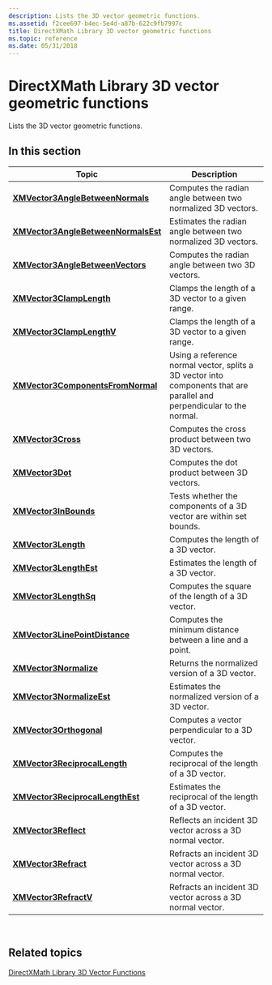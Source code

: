 ```yaml
---
description: Lists the 3D vector geometric functions.
ms.assetid: f2cee697-b4ec-5e4d-a87b-622c9fb7997c
title: DirectXMath Library 3D vector geometric functions
ms.topic: reference
ms.date: 05/31/2018
---
```


# DirectXMath Library 3D vector geometric functions

Lists the 3D vector geometric functions.

## In this section



| Topic                                                                                 | Description                                                                                                                       |
|---------------------------------------------------------------------------------------|-----------------------------------------------------------------------------------------------------------------------------------|
| [**XMVector3AngleBetweenNormals**](/windows/win32/api/directxmath/nf-directxmath-xmvector3anglebetweennormals)<br/>       | Computes the radian angle between two normalized 3D vectors.<br/>                                                           |
| [**XMVector3AngleBetweenNormalsEst**](/windows/win32/api/directxmath/nf-directxmath-xmvector3anglebetweennormalsest)<br/> | Estimates the radian angle between two normalized 3D vectors.<br/>                                                          |
| [**XMVector3AngleBetweenVectors**](/windows/win32/api/directxmath/nf-directxmath-xmvector3anglebetweenvectors)<br/>       | Computes the radian angle between two 3D vectors.<br/>                                                                      |
| [**XMVector3ClampLength**](/windows/win32/api/directxmath/nf-directxmath-xmvector3clamplength)<br/>                       | Clamps the length of a 3D vector to a given range.<br/>                                                                     |
| [**XMVector3ClampLengthV**](/windows/win32/api/directxmath/nf-directxmath-xmvector3clamplengthv)<br/>                     | Clamps the length of a 3D vector to a given range.<br/>                                                                     |
| [**XMVector3ComponentsFromNormal**](/windows/win32/api/directxmath/nf-directxmath-xmvector3componentsfromnormal)<br/>     | Using a reference normal vector, splits a 3D vector into components that are parallel and perpendicular to the normal.<br/> |
| [**XMVector3Cross**](/windows/win32/api/directxmath/nf-directxmath-xmvector3cross)<br/>                                   | Computes the cross product between two 3D vectors.<br/>                                                                     |
| [**XMVector3Dot**](/windows/win32/api/directxmath/nf-directxmath-xmvector3dot)<br/>                                       | Computes the dot product between 3D vectors.<br/>                                                                           |
| [**XMVector3InBounds**](/windows/win32/api/directxmath/nf-directxmath-xmvector3inbounds)<br/>                             | Tests whether the components of a 3D vector are within set bounds.<br/>                                                     |
| [**XMVector3Length**](/windows/win32/api/directxmath/nf-directxmath-xmvector3length)<br/>                                 | Computes the length of a 3D vector.<br/>                                                                                    |
| [**XMVector3LengthEst**](/windows/win32/api/directxmath/nf-directxmath-xmvector3lengthest)<br/>                           | Estimates the length of a 3D vector.<br/>                                                                                   |
| [**XMVector3LengthSq**](/windows/win32/api/directxmath/nf-directxmath-xmvector3lengthsq)<br/>                             | Computes the square of the length of a 3D vector.<br/>                                                                      |
| [**XMVector3LinePointDistance**](/windows/win32/api/directxmath/nf-directxmath-xmvector3linepointdistance)<br/>           | Computes the minimum distance between a line and a point.<br/>                                                              |
| [**XMVector3Normalize**](/windows/win32/api/directxmath/nf-directxmath-xmvector3normalize)<br/>                           | Returns the normalized version of a 3D vector.<br/>                                                                         |
| [**XMVector3NormalizeEst**](/windows/win32/api/directxmath/nf-directxmath-xmvector3normalizeest)<br/>                     | Estimates the normalized version of a 3D vector.<br/>                                                                       |
| [**XMVector3Orthogonal**](/windows/win32/api/directxmath/nf-directxmath-xmvector3orthogonal)<br/>                         | Computes a vector perpendicular to a 3D vector.<br/>                                                                        |
| [**XMVector3ReciprocalLength**](/windows/win32/api/directxmath/nf-directxmath-xmvector3reciprocallength)<br/>             | Computes the reciprocal of the length of a 3D vector.<br/>                                                                  |
| [**XMVector3ReciprocalLengthEst**](/windows/win32/api/directxmath/nf-directxmath-xmvector3reciprocallengthest)<br/>       | Estimates the reciprocal of the length of a 3D vector.<br/>                                                                 |
| [**XMVector3Reflect**](/windows/win32/api/directxmath/nf-directxmath-xmvector3reflect)<br/>                               | Reflects an incident 3D vector across a 3D normal vector.<br/>                                                              |
| [**XMVector3Refract**](/windows/win32/api/directxmath/nf-directxmath-xmvector3refract)<br/>                               | Refracts an incident 3D vector across a 3D normal vector.<br/>                                                              |
| [**XMVector3RefractV**](/windows/win32/api/directxmath/nf-directxmath-xmvector3refractv)<br/>                             | Refracts an incident 3D vector across a 3D normal vector.<br/>                                                              |



 

## Related topics

<dl> <dt>

[DirectXMath Library 3D Vector Functions](ovw-xnamath-reference-functions-vector3.md)
</dt> </dl>

 

 
